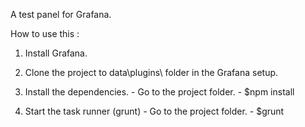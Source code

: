 A test panel for Grafana.

How to use this :

1. Install Grafana.

2. Clone the project to data\plugins\ folder in the Grafana setup.

3. Install the dependencies.
        - Go to the project folder.
        - $npm install

4. Start the task runner (grunt)
        - Go to the project folder.
        - $grunt